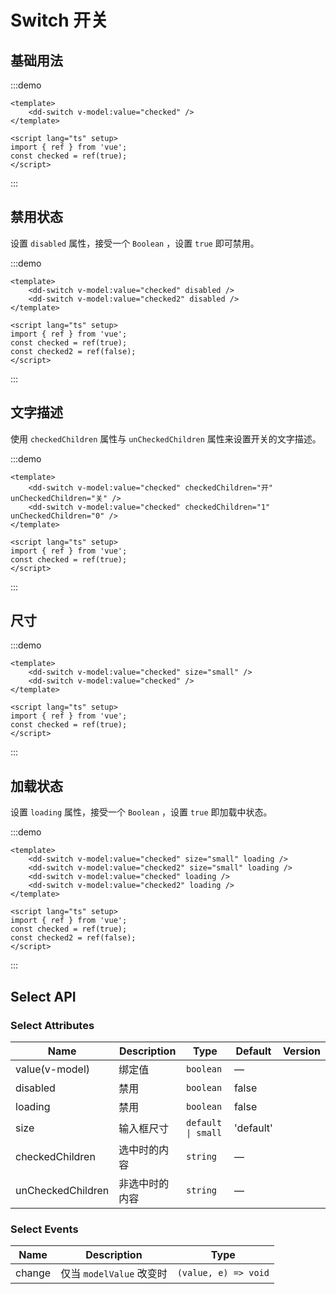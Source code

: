 # Switch 开关

## 基础用法

:::demo

```vue
<template>
	<dd-switch v-model:value="checked" />
</template>

<script lang="ts" setup>
import { ref } from 'vue';
const checked = ref(true);
</script>
```

:::

## 禁用状态

设置 `disabled` 属性，接受一个 `Boolean` ，设置 `true` 即可禁用。

:::demo

```vue
<template>
	<dd-switch v-model:value="checked" disabled />
	<dd-switch v-model:value="checked2" disabled />
</template>

<script lang="ts" setup>
import { ref } from 'vue';
const checked = ref(true);
const checked2 = ref(false);
</script>
```

:::

## 文字描述

使用 `checkedChildren` 属性与 `unCheckedChildren` 属性来设置开关的文字描述。

:::demo

```vue
<template>
	<dd-switch v-model:value="checked" checkedChildren="开" unCheckedChildren="关" />
	<dd-switch v-model:value="checked" checkedChildren="1" unCheckedChildren="0" />
</template>

<script lang="ts" setup>
import { ref } from 'vue';
const checked = ref(true);
</script>
```

:::

## 尺寸

:::demo

```vue
<template>
	<dd-switch v-model:value="checked" size="small" />
	<dd-switch v-model:value="checked" />
</template>

<script lang="ts" setup>
import { ref } from 'vue';
const checked = ref(true);
</script>
```

:::

## 加载状态

设置 `loading` 属性，接受一个 `Boolean` ，设置 `true` 即加载中状态。

:::demo

```vue
<template>
	<dd-switch v-model:value="checked" size="small" loading />
	<dd-switch v-model:value="checked2" size="small" loading />
	<dd-switch v-model:value="checked" loading />
	<dd-switch v-model:value="checked2" loading />
</template>

<script lang="ts" setup>
import { ref } from 'vue';
const checked = ref(true);
const checked2 = ref(false);
</script>
```

:::

## Select API

### Select Attributes

| Name              | Description    | Type               | Default   | Version |
| ----------------- | -------------- | ------------------ | --------- | ------- |
| value(v-model)    | 绑定值         | `boolean`          | —         |
| disabled          | 禁用           | `boolean`          | false     |
| loading           | 禁用           | `boolean`          | false     |
| size              | 输入框尺寸     | `default \| small` | 'default' |
| checkedChildren   | 选中时的内容   | `string`           | —         |
| unCheckedChildren | 非选中时的内容 | `string`           | —         |

### Select Events

| Name   | Description              | Type                 |
| ------ | ------------------------ | -------------------- |
| change | 仅当 `modelValue` 改变时 | `(value, e) => void` |
